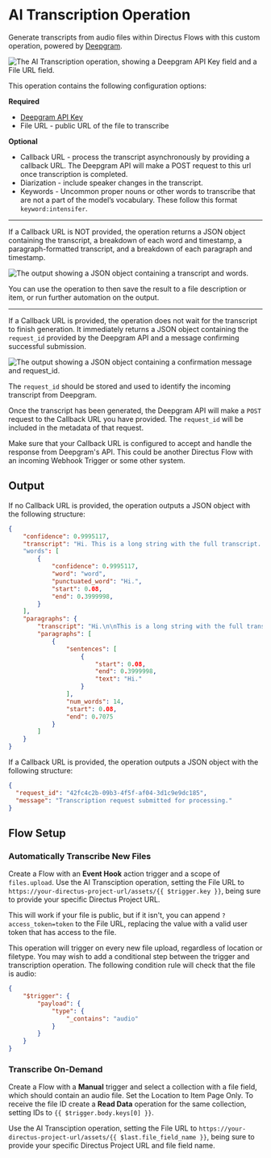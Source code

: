 # AI Transcription Operation

Generate transcripts from audio files within Directus Flows with this custom operation, powered by [Deepgram](https://deepgram.com).

![The AI Transcription operation, showing a Deepgram API Key field and a File URL field.](https://raw.githubusercontent.com/directus-labs/extensions/main/packages/ai-transcription-operation/docs/options.png)

This operation contains the following configuration options:

**Required**
- [Deepgram API Key](https://console.deepgram.com)
- File URL - public URL of the file to transcribe

**Optional**
- Callback URL - process the transcript asynchronously by providing a callback URL.  The Deepgram API will make a POST request to this url once transcription is completed.
- Diarization - include speaker changes in the transcript.
- Keywords - Uncommon proper nouns or other words to transcribe that are not a part of the model’s vocabulary. These follow this format `keyword:intensifer`.

---

If a Callback URL is NOT provided, the operation returns a JSON object containing the transcript, a breakdown of each word and timestamp, a paragraph-formatted transcript, and a breakdown of each paragraph and timestamp.

![The output showing a JSON object containing a transcript and words.](https://raw.githubusercontent.com/directus-labs/extensions/main/packages/ai-transcription-operation/docs/output.png)

You can use the operation to then save the result to a file description or item, or run further automation on the output.

---

If a Callback URL is provided, the operation does not wait for the transcript to finish generation. It immediately returns a JSON object containing the `request_id` provided by the Deepgram API and a message confirming successful submission.

![The output showing a JSON object containing a confirmation message and request_id.](https://raw.githubusercontent.com/directus-labs/extensions/main/packages/ai-transcription-operation/docs/callback.png)

The `request_id` should be stored and used to identify the incoming transcript from Deepgram.

Once the transcript has been generated, the Deepgram API will make a `POST` request to the Callback URL you have provided.  The `request_id` will be included in the metadata of that request.

Make sure that your Callback URL is configured to accept and handle the response from Deepgram's API. This could be another Directus Flow with an incoming Webhook Trigger or some other system.


## Output

If no Callback URL is provided, the operation outputs a JSON object with the following structure:

```json
{
    "confidence": 0.9995117,
    "transcript": "Hi. This is a long string with the full transcript. Complete with punctuation and capitalization."
    "words": [
        {
            "confidence": 0.9995117,
            "word": "word",
            "punctuated_word": "Hi.",
            "start": 0.08,
            "end": 0.3999998,
        }
    ],
    "paragraphs": {
        "transcript": "Hi.\n\nThis is a long string with the full transcript.\n\nComplete with punctuation and capitalization.",
        "paragraphs": [
            {
                "sentences": [
                    {
                        "start": 0.08,
                        "end": 0.3999998,
                        "text": "Hi."
                    }
                ],
                "num_words": 14,
                "start": 0.08,
                "end": 0.7075
            }
        ]
    }
}
```

If a Callback URL is provided, the operation outputs a JSON object with the following structure:

```json
{
  "request_id": "42fc4c2b-09b3-4f5f-af04-3d1c9e9dc185",
  "message": "Transcription request submitted for processing."
}
```

## Flow Setup

### Automatically Transcribe New Files

Create a Flow with an **Event Hook** action trigger and a scope of `files.upload`. Use the AI Transciption operation, setting the File URL to `https://your-directus-project-url/assets/{{ $trigger.key }}`, being sure to provide your specific Directus Project URL.

This will work if your file is public, but if it isn't, you can append `?access_token=token` to the File URL, replacing the value with a valid user token that has access to the file.

This operation will trigger on every new file upload, regardless of location or filetype. You may wish to add a conditional step between the trigger and transcription operation. The following condition rule will check that the file is audio:

```json
{
    "$trigger": {
        "payload": {
            "type": {
                "_contains": "audio"
            }
        }
    }
}
```

### Transcribe On-Demand

Create a Flow with a **Manual** trigger and select a collection with a file field, which should contain an audio file. Set the Location to Item Page Only. To receive the file ID create a **Read Data** operation for the same collection, setting IDs to `{{ $trigger.body.keys[0] }}`.

Use the AI Transciption operation, setting the File URL to `https://your-directus-project-url/assets/{{ $last.file_field_name }}`, being sure to provide your specific Directus Project URL and file field name.

